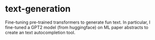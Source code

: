 # text-generation
Fine-tuning pre-trained transformers to generate fun text. In particular, I fine-tuned a GPT2 model (from huggingface) on ML paper abstracts to create an text autocompletion tool.
